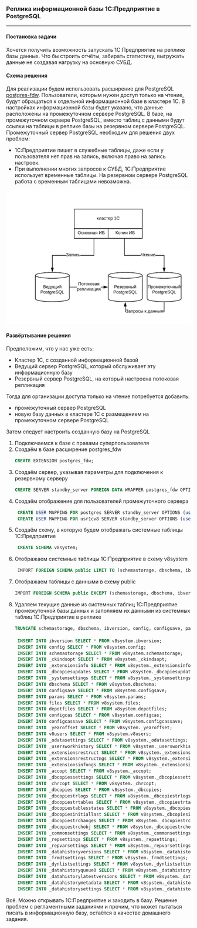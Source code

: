 ### Реплика информационной базы 1С:Предприятие в PostgreSQL
-------

#### Постановка задачи
Хочется получить возможность запускать 1С:Предприятие на реплике базы данных. Что бы строить отчёты, забирать статистику, выгружать данные не создавая нагрузку на основную СУБД.

#### Схема решения

Для реализации будем использовать расширение для PostgreSQL [postgres-fdw](https://postgrespro.ru/docs/postgresql/11/postgres-fdw). 
Пользователи, которым нужен доступ только на чтение, будут обращаться к отдельной информационной базе в кластере 1С. В настройках информационной базы будет указано, что данные расположены на промежуточном сервере PostgreSQL. В базе, на промежуточном сервере PostgreSQL, вместо таблиц с данными будут ссылки на таблицы в реплике базы на резервном сервере PostgreSQL.
Промежуточный сервер PostgreSQL необходим для решения двух проблем:
 * 1С:Предприятие пишет в служебные таблицы, даже если у пользователя нет прав на запись, включая право на запись настроек.
 * При выполнении многих запросов к СУБД, 1С:Предприятие использует временные таблицы. На резервном сервере PostgreSQL работа с временным таблицами невозможна.

![enter image description here](./images/schema.jpeg)

#### Развёртывание решения

Предположим, что у нас уже есть:
 * Кластер 1С, с созданной информационной базой
 * Ведущий сервер PostgreSQL, который обслуживает эту информационную базу
 * Резервный сервер PostgreSQL, на который настроена потоковая репликация

Тогда для организации доступа только на чтение потребуется добавить:
 * промежуточный сервер PostgreSQL
 * новую базу данных в кластере 1С с размещением на промежуточном сервере PostgreSQL

Затем следует настроить созданную базу на PostgreSQL
1. Подключаемся к базе с правами суперпользователя
1. Создаём в базе расширение postgres_fdw
   ```sql
   CREATE EXTENSION postgres_fdw;
   ```
1. Создаём сервер, указывая параметры для подключения к резервному серверу
    ```sql
    CREATE SERVER standby_server FOREIGN DATA WRAPPER postgres_fdw OPTIONS (host 'standby_server_ip', dbname 'base1c', port '5432');
    ```
1. Создаём отображение для пользователей промежуточного сервера
   ```sql
    CREATE USER MAPPING FOR postgres SERVER standby_server OPTIONS (user 'usr1cv8', password 'pas1cv8');
    CREATE USER MAPPING FOR usr1cv8 SERVER standby_server OPTIONS (user 'usr1cv8', password 'pas1cv8');
    ```
1. Создаём схему, в которую будем отображать системные таблицы 1С:Предприятие
   ```sql
    CREATE SCHEMA v8system;
    ```
1. Отображаем системные таблицы 1С:Предприятие в схему v8system
   ```sql
    IMPORT FOREIGN SCHEMA public LIMIT TO (schemastorage, dbschema, ibversion, config, configsave, params, files, depotfiles, configcas, configcassave, _yearoffset, v8users, _odatasettings, _usersworkhistory, _ckindsopt, _extensionsrestruct, _extensionsrestructngs, _extensionsinfo, _extensionsinfongs, _accopt, _dbcopiessettings, _chrcopt, _dbcopies, _dbcopiestrlogs, _dbcopiestrtables, _dbcopiesupdates, _dbcopiestablesstates, _dbcopiesinitiallast, _dbcopiestrchanges, _dbcopiestrchobj, _systemsettings, _commonsettings, _repsettings, _repvarsettings, _datahistoryversions, _frmdtsettings, _dynlistsettings, _datahistoryqueue0, _datahistorylatestversions, _datahistorymetadata, _datahistorysettings) FROM SERVER standby_server INTO v8system;
    ```
1. Отображаем таблицы с данными в схему public
   ```sql
   IMPORT FOREIGN SCHEMA public EXCEPT (schemastorage, dbschema, ibversion, config, configsave, params, files, depotfiles, configcas, configcassave, _yearoffset, v8users, _odatasettings, _usersworkhistory, _ckindsopt, _extensionsrestruct, _extensionsrestructngs, _extensionsinfo, _extensionsinfongs, _accopt, _dbcopiessettings, _chrcopt, _dbcopies, _dbcopiestrlogs, _dbcopiestrtables, _dbcopiesupdates, _dbcopiestablesstates, _dbcopiesinitiallast, _dbcopiestrchanges, _dbcopiestrchobj, _systemsettings, _commonsettings, _repsettings, _repvarsettings, _datahistoryversions, _frmdtsettings, _dynlistsettings, _datahistoryqueue0, _datahistorylatestversions, _datahistorymetadata, _datahistorysettings) FROM SERVER standby_server INTO public;
   ```
3. Удаляем текущие данные из системных таблиц 1С:Предприятие промежуточной базы данных и заполняем их данными из системных таблиц 1С:Предприятие в реплике
   ```sql
   TRUNCATE schemastorage, dbschema, ibversion, config, configsave, params, files, depotfiles, configcas, configcassave, _yearoffset, v8users, _odatasettings, _usersworkhistory, _ckindsopt, _extensionsrestruct, _extensionsrestructngs, _extensionsinfo, _extensionsinfongs, _accopt, _dbcopiessettings, _chrcopt, _dbcopies, _dbcopiestrlogs, _dbcopiestrtables, _dbcopiesupdates, _dbcopiestablesstates, _dbcopiesinitiallast, _dbcopiestrchanges, _dbcopiestrchobj, _systemsettings, _commonsettings, _repsettings, _repvarsettings, _datahistoryversions, _frmdtsettings, _dynlistsettings, _datahistoryqueue0, _datahistorylatestversions, _datahistorymetadata, _datahistorysettings;
 
    INSERT INTO ibversion SELECT * FROM v8system.ibversion;
    INSERT INTO config SELECT * FROM v8system.config;
    INSERT INTO schemastorage SELECT * FROM v8system.schemastorage;
    INSERT INTO _ckindsopt SELECT * FROM v8system._ckindsopt;
    INSERT INTO _extensionsinfo SELECT * FROM v8system._extensionsinfo;
    INSERT INTO _dbcopiesupdates SELECT * FROM v8system._dbcopiesupdates;
    INSERT INTO _systemsettings SELECT * FROM v8system._systemsettings;
    INSERT INTO dbschema SELECT * FROM v8system.dbschema;
    INSERT INTO configsave SELECT * FROM v8system.configsave;
    INSERT INTO params SELECT * FROM v8system.params;
    INSERT INTO files SELECT * FROM v8system.files;
    INSERT INTO depotfiles SELECT * FROM v8system.depotfiles;
    INSERT INTO configcas SELECT * FROM v8system.configcas;
    INSERT INTO configcassave SELECT * FROM v8system.configcassave;
    INSERT INTO _yearoffset SELECT * FROM v8system._yearoffset;
    INSERT INTO v8users SELECT * FROM v8system.v8users;
    INSERT INTO _odatasettings SELECT * FROM v8system._odatasettings;
    INSERT INTO _usersworkhistory SELECT * FROM v8system._usersworkhistory;
    INSERT INTO _extensionsrestruct SELECT * FROM v8system._extensionsrestruct;
    INSERT INTO _extensionsrestructngs SELECT * FROM v8system._extensionsrestructngs;
    INSERT INTO _extensionsinfongs SELECT * FROM v8system._extensionsinfongs;
    INSERT INTO _accopt SELECT * FROM v8system._accopt;
    INSERT INTO _dbcopiessettings SELECT * FROM v8system._dbcopiessettings;
    INSERT INTO _chrcopt SELECT * FROM v8system._chrcopt;
    INSERT INTO _dbcopies SELECT * FROM v8system._dbcopies;
    INSERT INTO _dbcopiestrlogs SELECT * FROM v8system._dbcopiestrlogs;
    INSERT INTO _dbcopiestrtables SELECT * FROM v8system._dbcopiestrtables;
    INSERT INTO _dbcopiestablesstates SELECT * FROM v8system._dbcopiestablesstates;
    INSERT INTO _dbcopiesinitiallast SELECT * FROM v8system._dbcopiesinitiallast;
    INSERT INTO _dbcopiestrchanges SELECT * FROM v8system._dbcopiestrchanges;
    INSERT INTO _dbcopiestrchobj SELECT * FROM v8system._dbcopiestrchobj;
    INSERT INTO _commonsettings SELECT * FROM v8system._commonsettings;
    INSERT INTO _repsettings SELECT * FROM v8system._repsettings;
    INSERT INTO _repvarsettings SELECT * FROM v8system._repvarsettings;
    INSERT INTO _datahistoryversions SELECT * FROM v8system._datahistoryversions;
    INSERT INTO _frmdtsettings SELECT * FROM v8system._frmdtsettings;
    INSERT INTO _dynlistsettings SELECT * FROM v8system._dynlistsettings;
    INSERT INTO _datahistoryqueue0 SELECT * FROM v8system._datahistoryqueue0;
    INSERT INTO _datahistorylatestversions SELECT * FROM v8system._datahistorylatestversions;
    INSERT INTO _datahistorymetadata SELECT * FROM v8system._datahistorymetadata;
    INSERT INTO _datahistorysettings SELECT * FROM v8system._datahistorysettings;
   ```
 
Всё. Можно открывать 1С:Предприятие и заходить в базу.
Решение проблем с регламентными заданиями и прочим, что может пытаться писать в информационную базу, остаётся в качестве домашнего задания.
 

<!--schemastorage, dbschema, ibversion, config, configsave, params, files, depotfiles, configcas, configcassave, _yearoffset, v8users, _odatasettings, _usersworkhistory, _ckindsopt, _extensionsrestruct, _extensionsrestructngs, _extensionsinfo, _extensionsinfongs, _accopt, _dbcopiessettings, _chrcopt, _dbcopies, _dbcopiestrlogs, _dbcopiestrtables, _dbcopiesupdates, _dbcopiestablesstates, _dbcopiesinitiallast, _dbcopiestrchanges, _dbcopiestrchobj, _systemsettings, _commonsettings, _repsettings, _repvarsettings, _datahistoryversions, _frmdtsettings, _dynlistsettings, _datahistoryqueue0, _datahistorylatestversions, _datahistorymetadata, _datahistorysettings-->



